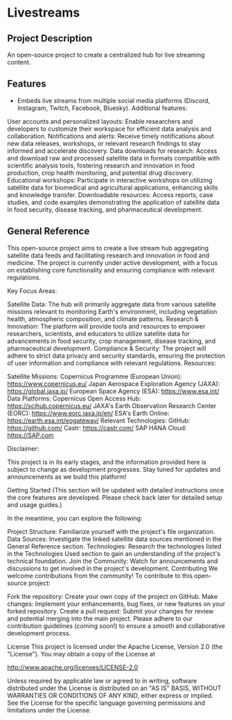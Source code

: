 # Livestreams

## Project Description
An open-source project to create a centralized hub for live streaming content.

## Features

* Embeds live streams from multiple social media platforms (Discord, Instagram, Twitch, Facebook, Bluesky).
Additional features:

User accounts and personalized layouts: Enable researchers and developers to customize their workspace for efficient data analysis and collaboration.
Notifications and alerts: Receive timely notifications about new data releases, workshops, or relevant research findings to stay informed and accelerate discovery.
Data downloads for research: Access and download raw and processed satellite data in formats compatible with scientific analysis tools, fostering research and innovation in food production, crop health monitoring, and potential drug discovery.
Educational workshops: Participate in interactive workshops on utilizing satellite data for biomedical and agricultural applications, enhancing skills and knowledge transfer.
Downloadable resources: Access reports, case studies, and code examples demonstrating the application of satellite data in food security, disease tracking, and pharmaceutical development.

## General Reference

This open-source project aims to create a live stream hub aggregating satellite data feeds and facilitating research and innovation in food and medicine. The project is currently under active development, with a focus on establishing core functionality and ensuring compliance with relevant regulations.

Key Focus Areas:

Satellite Data: The hub will primarily aggregate data from various satellite missions relevant to monitoring Earth's environment, including vegetation health, atmospheric composition, and climate patterns.
Research & Innovation: The platform will provide tools and resources to empower researchers, scientists, and educators to utilize satellite data for advancements in food security, crop management, disease tracking, and pharmaceutical development.
Compliance & Security: The project will adhere to strict data privacy and security standards, ensuring the protection of user information and compliance with relevant regulations.
Resources:

Satellite Missions:
Copernicus Programme (European Union): https://www.copernicus.eu/
Japan Aerospace Exploration Agency (JAXA): https://global.jaxa.jp/
European Space Agency (ESA): https://www.esa.int/
Data Platforms:
Copernicus Open Access Hub: https://scihub.copernicus.eu/
JAXA's Earth Observation Research Center (EORC): https://www.eorc.jaxa.jp/en/
ESA's Earth Online: https://earth.esa.int/eogateway/
Relevant Technologies:
GitHub: https://github.com/
Castr: https://castr.com/
SAP HANA Cloud: https://SAP.com

Disclaimer:

This project is in its early stages, and the information provided here is subject to change as development progresses. Stay tuned for updates and announcements as we build this platform!

Getting Started
(This section will be updated with detailed instructions once the core features are developed. Please check back later for detailed setup and usage guides.)

In the meantime, you can explore the following:

Project Structure: Familiarize yourself with the project's file organization.
Data Sources: Investigate the linked satellite data sources mentioned in the General Reference section.
Technologies: Research the technologies listed in the Technologies Used section to gain an understanding of the project's technical foundation.
Join the Community: Watch for announcements and discussions to get involved in the project's development.
Contributing
We welcome contributions from the community!  To contribute to this open-source project:

Fork the repository: Create your own copy of the project on GitHub.
Make changes: Implement your enhancements, bug fixes, or new features on your forked repository.
Create a pull request: Submit your changes for review and potential merging into the main project.
Please adhere to our contribution guidelines (coming soon!) to ensure a smooth and collaborative development process.

License
This project is licensed under the Apache License, Version 2.0 (the "License"). You may obtain a copy of the License at

http://www.apache.org/licenses/LICENSE-2.0

Unless required by applicable law or agreed to in writing, software distributed under the License is distributed on an "AS IS" BASIS, WITHOUT WARRANTIES OR CONDITIONS OF ANY KIND, either express or implied. See the License for the specific language governing permissions and limitations under the License.

